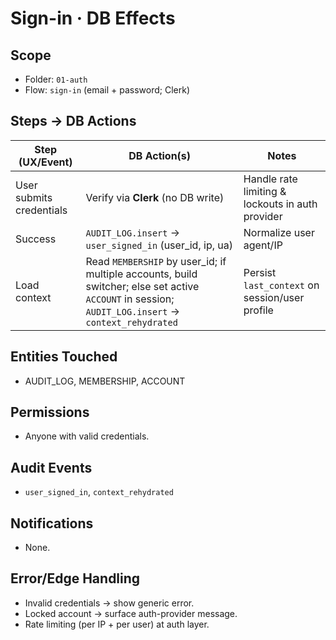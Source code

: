 # Sign-in · DB Effects

## Scope
- Folder: `01-auth`
- Flow: `sign-in` (email + password; Clerk)

## Steps → DB Actions

| Step (UX/Event) | DB Action(s) | Notes |
|---|---|---|
| User submits credentials | Verify via **Clerk** (no DB write) | Handle rate limiting & lockouts in auth provider |
| Success | `AUDIT_LOG.insert` → `user_signed_in` (user_id, ip, ua) | Normalize user agent/IP |
| Load context | Read `MEMBERSHIP` by user_id; if multiple accounts, build switcher; else set active `ACCOUNT` in session; `AUDIT_LOG.insert` → `context_rehydrated` | Persist `last_context` on session/user profile |

## Entities Touched
- AUDIT_LOG, MEMBERSHIP, ACCOUNT

## Permissions
- Anyone with valid credentials.

## Audit Events
- `user_signed_in`, `context_rehydrated`

## Notifications
- None.

## Error/Edge Handling
- Invalid credentials → show generic error.
- Locked account → surface auth-provider message.
- Rate limiting (per IP + per user) at auth layer.

